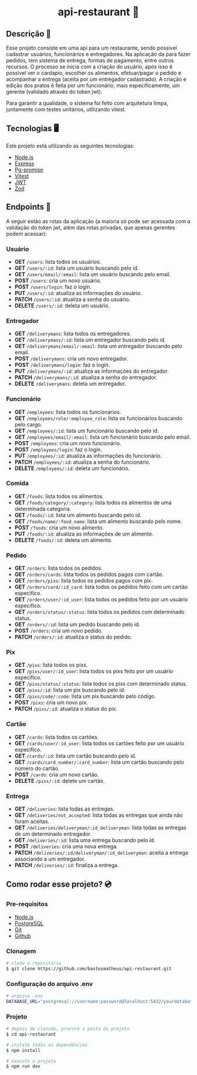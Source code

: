 <h1 align="center" style="font-weight: bold">api-restaurant 🍔</h1>

## Descrição 📜

Esse projeto consiste em uma api para um restaurante, sendo possivel cadastrar usuários, funcionários e entregadores. Na aplicação da para fazer pedidos, tem sistema de entrega, formas de pagamento, entre outros recursos. O processo se inicia com a criação do usuário, após isso é possível ver o cardapio, escolher os alimentos, efetuar/pagar o pedido e acompanhar a entrega (aceita por um entregador cadastrado). A criação e edição dos pratos é feita por um funcionário, mais especificamente, um gerente (validado através do token jwt).

Para garantir a qualidade, o sistema foi feito com arquitetura limpa, juntamente com testes unitários, utilizando vitest.

## Tecnologias 🖥️

Este projeto está utilizando as seguintes tecnologias:

- [Node.js](https://nodejs.org/en)
- [Express](https://www.expressjs.com/pt-br/)
- [Pg-promise](https://github.com/vitaly-t/pg-promise)
- [Vitest](https://vitest.dev/)
- [JWT](https://jwt.io/)
- [Zod](https://zod.dev/)

## Endpoints 📌

A seguir estão as rotas da aplicação (a maioria só pode ser acessada com a validação do token jwt, além das rotas privadas, que apenas gerentes podem acessar):

### Usuário

- **GET** `/users`: lista todos os usuários.
- **GET** `/users/:id`: lista um usuário buscando pelo id.
- **GET** `/users/email/:email`: lista um usuário buscando pelo email.
- **POST** `/users`: cria um novo usuário.
- **POST** `/users/login`: faz o login.
- **PUT** `/users/:id`: atualiza as informações do usuário.
- **PATCH** `/users/:id`: atualiza a senha do usuário.
- **DELETE** `/users/:id`: deleta um usuário.

### Entregador

- **GET** `/deliverymans`: lista todos os entregadores.
- **GET** `/deliverymans/:id`: lista um entregador buscando pelo id.
- **GET** `/deliverymans/email/:email`: lista um entregador buscando pelo email.
- **POST** `/deliverymans`: cria um novo entregador.
- **POST** `/deliverymans/login`: faz o login.
- **PUT** `/deliverymans/:id`: atualiza as informações do entregador.
- **PATCH** `/deliverymans/:id`: atualiza a senha do entregador.
- **DELETE** `/deliverymans`: deleta um entregador.

### Funcionário

- **GET** `/employees`: lista todos os funcionários.
- **GET** `/employees/role/:employee_role`: lista os funcionários buscando pelo cargo.
- **GET** `/employees/:id`: lista um funcionário buscando pelo id.
- **GET** `/employees/email/:email`: lista um funcionário buscando pelo email.
- **POST** `/employees`: cria um novo funcionário.
- **POST** `/employees/login`: faz o login.
- **PUT** `/employees/:id`: atualiza as informações do funcionário.
- **PATCH** `/employees/:id`: atualiza a senha do funcionário.
- **DELETE** `/employees/:id`: deleta um funcionário.

### Comida

- **GET** `/foods`: lista todos os alimentos.
- **GET** `/foods/category/:category`: lista todos os alimentos de uma determinada categoria.
- **GET** `/foods/:id`: lista um alimento buscando pelo id.
- **GET** `/foods/name/:food_name`: lista um alimento buscando pelo nome.
- **POST** `/foods`: cria um novo alimento.
- **PUT** `/foods/:id`: atualiza as informações de um alimento.
- **DELETE** `/foods/:id`: deleta um alimento.

### Pedido

- **GET** `/orders`: lista todos os pedidos.
- **GET** `/orders/cards`: lista todos os pedidos pagos com cartão.
- **GET** `/orders/pixs`: lista todos os pedidos pagos com pix.
- **GET** `/orders/card/:id_card`: lista todos os pedidos feito com um cartão especifico.
- **GET** `/orders/user/:id_user`: lista todos os pedidos feito por um usuário especifico.
- **GET** `/orders/status/:status`: lista todos os pedidos com determinado status.
- **GET** `/orders/:id`: lista um pedido buscando pelo id.
- **POST** `/orders`: cria um novo pedido.
- **PATCH** `/orders/:id`: atualiza o status do pedido.

### Pix

- **GET** `/pixs`: lista todos os pixs.
- **GET** `/pixs/user/:id_user`: lista todos os pixs feito por um usuário especifico.
- **GET** `/pixs/status/:status`: lista todos os pixs com determinado status.
- **GET** `/pixs/:id`: lista um pix buscando pelo id.
- **GET** `/pixs/code/:code`: lista um pix buscando pelo código.
- **POST** `/pixs`: cria um novo pix.
- **PATCH** `/pixs/:id`: atualiza o status do pix.

### Cartão

- **GET** `/cards`: lista todos os cartões.
- **GET** `/cards/user/:id_user`: lista todos os cartões feito por um usuário especifico.
- **GET** `/cards/:id`: lista um cartão buscando pelo id.
- **GET** `/cards/card_number/:card_number`: lista um cartão buscando pelo número do cartão.
- **POST** `/cards`: cria um novo cartão.
- **DELETE** `/pixs/:id`: delete um cartão.

### Entrega

- **GET** `/deliveries`: lista todas as entregas.
- **GET** `/deliveries/not_accepted`: lista todas as entregas que ainda não foram aceitas.
- **GET** `/deliveries/deliveryman/:id_deliveryman`: lista todas as entregas de um determinado entregador.
- **GET** `/deliveries/:id`: lista uma entrega buscando pelo id.
- **POST** `/deliveries`: cria uma nova entrega.
- **PATCH** `/deliveries/:id/deliveryman/:id_deliveryman`: aceita a entrega associando a um entregador.
- **PATCH** `/deliveries/:id`: finaliza a entrega.

## Como rodar esse projeto? 💿

<h3>Pre-requisitos</h3>

- [Node.js](https://nodejs.org/en)
- [PostgreSQL](https://www.postgresql.org/)
- [Git](https://git-scm.com/)
- [Github](https://github.com/)

<h3>Clonagem</h3>

```bash
# clone o repositório
$ git clone https://github.com/bastosmatheus/api-restaurant.git
```

<h3>Configuração do arquivo .env</h3>

```bash
# arquivo .env
DATABASE_URL="postgresql://username:password@localhost:5432/yourdatabase?schema=public"
```

<h3>Projeto</h3>

```bash
# depois de clonado, procure a pasta do projeto
$ cd api-restaurant

# instale todas as dependências
$ npm install

# execute o projeto
$ npm run dev
```
